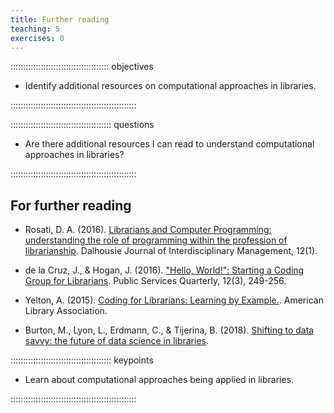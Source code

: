 ```yaml
---
title: Further reading
teaching: 5
exercises: 0
---
```


::::::::::::::::::::::::::::::::::::::: objectives

- Identify additional resources on computational approaches in libraries.

::::::::::::::::::::::::::::::::::::::::::::::::::

:::::::::::::::::::::::::::::::::::::::: questions

- Are there additional resources I can read to understand computational approaches in libraries?

::::::::::::::::::::::::::::::::::::::::::::::::::

## For further reading

- Rosati, D. A. (2016). [Librarians and Computer Programming: understanding the role of programming within the profession of librarianship](https://www.semanticscholar.org/paper/Librarians-and-Computer-Programming%3A-Understanding-Rosati/4660ec96867e3b7b93e9248c1b69b9d4e482f13f). Dalhousie Journal of Interdisciplinary Management, 12(1).

- de la Cruz, J., \& Hogan, J. (2016). ["Hello, World!": Starting a Coding Group for Librarians](https://www.semanticscholar.org/paper/%E2%80%9CHello%2C-World!%E2%80%9D%3A-Starting-a-Coding-Group-for-Cruz-Hogan/8d30476f321d7a0662446484fa62a5b86014abfb). Public Services Quarterly, 12(3), 249-256.

- Yelton, A. (2015). [Coding for Librarians: Learning by Example.](https://doi.org/10.5860/ltr.51n3). American Library Association.

- Burton, M., Lyon, L., Erdmann, C., \& Tijerina, B. (2018). [Shifting to data savvy: the future of data science in libraries](https://d-scholarship.pitt.edu/33891/).

:::::::::::::::::::::::::::::::::::::::: keypoints

- Learn about computational approaches being applied in libraries.

::::::::::::::::::::::::::::::::::::::::::::::::::


